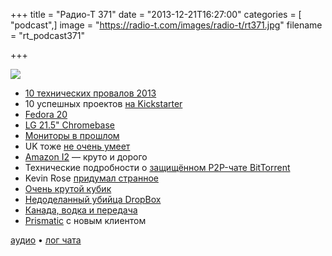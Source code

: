 +++
title = "Радио-Т 371"
date = "2013-12-21T16:27:00"
categories = [ "podcast",]
image = "https://radio-t.com/images/radio-t/rt371.jpg"
filename = "rt_podcast371"

+++

![](https://radio-t.com/images/radio-t/rt371.jpg)

* [10 технических провалов 2013](http://readwrite.com/2013/12/20/top-10-tech-failures-of-2013)
* 10 успешных проектов [на Kickstarter](http://www.makeuseof.com/tag/10-successful-kickstarter-projects-in-2013-for-our-everyday-lives/)
* [Fedora 20](http://www.opennet.ru/opennews/art.shtml?num=38677)
* [LG 21.5" Chromebase](http://www.engadget.com/2013/12/17/lg-chromebase-aio/)
* [Мониторы в прошлом](http://venturebeat.com/2013/12/17/monitors-are-so-2013-apple-scores-patent-for-a-desk-free-computer-with-smart-laser-projector/)
* UK тоже [не очень умеет](http://gigaom.com/2013/12/19/astonishingly-the-uks-grand-porn-filter-scheme-isnt-just-blocking-porn/)
* [Amazon I2](http://aws.typepad.com/aws/2013/12/amazon-ec2-new-i2-instance-type-available-now.html) — круто и дорого
* Технические подробности о [защищённом P2P-чате BitTorrent](http://habrahabr.ru/post/206770/)
* Kevin Rose [придумал странное](http://tech.co/kevin-rose-new-idea-revolutionize-blogging-2013-12)
* [Очень крутой кубик](http://www.theverge.com/2013/12/20/5229992/cubli-moving-robotic-cube-balances-on-sides-corners)
* [Недоделанный убийца DropBox](http://p.umputun.com/p/2013/12/19/ieshchie-odin-ubiitsa-dropbox/)
* [Канада, водка и передача](http://www.theverge.com/2013/12/20/5230402/york-university-vodka-fan-text-message)
* [Prismatic](http://venturebeat.com/2013/12/19/prismatic-pivots-so-you-can-share-your-interests-online-without-bothering-people/)  с новым клиентом

[аудио](http://cdn.radio-t.com/rt_podcast371.mp3) • [лог чата](http://chat.radio-t.com/logs/radio-t-371.html)
<audio src="http://cdn.radio-t.com/rt_podcast371.mp3" preload="none"></audio>
